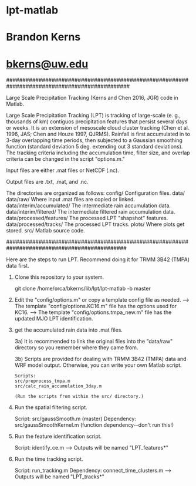 # lpt-matlab
# Brandon Kerns
# bkerns@uw.edu
##############################################################################################

Large Scale Precipitation Tracking (Kerns and Chen 2016, JGR) code in Matlab.

Large Scale Precipitation Tracking (LPT) is tracking of large-scale (e. g., thousands of km)
	contiguos precipitation features that persist several days or weeks. It is an extension of
	mesoscale cloud cluster tracking (Chen et al. 1996, JAS; Chen and Houze 1997, QJRMS). 
	Rainfall is first accumulated in to 3-day overlapping time periods, then subjected to a 
	Gaussian smoothing function (standard deviation 5 deg. extending out 3 standard deviations). 
	The tracking criteria including the accumulation time, filter size, and overlap criteria
	can be changed in the script "options.m."


Input files are either .mat files or NetCDF (.nc).

Output files are .txt, .mat, and .nc. 

The directories are organized as follows:
config/		    	        Configuration files.
data/
data/raw/			Where input .mat files are copied or linked.
data/interim/accumulated/	The intermediate rain accumulation data.
data/interim/filtered/		The intermediate filtered rain accumulation data.
data/processed/features/	The processed LPT "shapshot" features.
data/processed/tracks/		The processed LPT tracks.
plots/				Where plots get stored.
src/				Matlab source code.

#############################################################################################

Here are the steps to run LPT. Recommend doing it for TRMM 3B42 (TMPA) data first.


1) Clone this repository to your system.

   git clone /home/orca/bkerns/lib/lpt/lpt-matlab -b master

2) Edit the "config/options.m" or copy a template config file as needed.
   --> The template "config/options.KC16.m" file has the options used for KC16.
   --> The template "config/options.tmpa_new.m" file has the updated MJO LPT identification.

3) get the accumulated rain data into .mat files.

   3a) It is recommended to link the original files into the "data/raw" directory
       so you remember where they came from.

   3b) Scripts are provided for dealing with TRMM 3B42 (TMPA) data and WRF model output.
       Otherwise, you can write your own Matlab script.

       Scripts:
       src/preprocess_tmpa.m
       src/calc_rain_accumulation_3day.m

       (Run the scripts from within the src/ directory.)


4) Run the spatial filtering script.

   Script: src/gaussSmooth.m (master)
   Dependency: src/gaussSmoothKernel.m (function dependency--don't run this!)


5) Run the feature identification script.

   Script: identify_ce.m
   --> Outputs will be named "LPT_features*"

6) Run the time tracking script.

   Script: run_tracking.m
   Dependency: connect_time_clusters.m
   --> Outputs will be named "LPT_tracks*"


